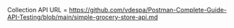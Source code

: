 Collection API URL = https://github.com/vdespa/Postman-Complete-Guide-API-Testing/blob/main/simple-grocery-store-api.md
